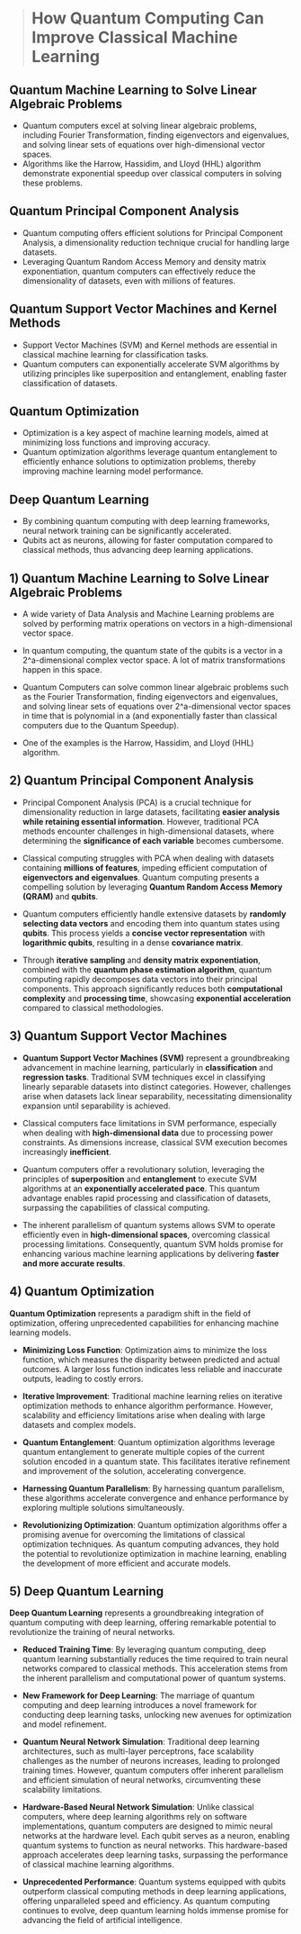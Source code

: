 > # How Quantum Computing Can Improve Classical Machine Learning

## Quantum Machine Learning to Solve Linear Algebraic Problems
- Quantum computers excel at solving linear algebraic problems, including Fourier Transformation, finding eigenvectors and eigenvalues, and solving linear sets of equations over high-dimensional vector spaces.
- Algorithms like the Harrow, Hassidim, and Lloyd (HHL) algorithm demonstrate exponential speedup over classical computers in solving these problems.

## Quantum Principal Component Analysis
- Quantum computing offers efficient solutions for Principal Component Analysis, a dimensionality reduction technique crucial for handling large datasets.
- Leveraging Quantum Random Access Memory and density matrix exponentiation, quantum computers can effectively reduce the dimensionality of datasets, even with millions of features.

## Quantum Support Vector Machines and Kernel Methods
- Support Vector Machines (SVM) and Kernel methods are essential in classical machine learning for classification tasks.
- Quantum computers can exponentially accelerate SVM algorithms by utilizing principles like superposition and entanglement, enabling faster classification of datasets.

## Quantum Optimization
- Optimization is a key aspect of machine learning models, aimed at minimizing loss functions and improving accuracy.
- Quantum optimization algorithms leverage quantum entanglement to efficiently enhance solutions to optimization problems, thereby improving machine learning model performance.

## Deep Quantum Learning
- By combining quantum computing with deep learning frameworks, neural network training can be significantly accelerated.
- Qubits act as neurons, allowing for faster computation compared to classical methods, thus advancing deep learning applications.




## 1) Quantum Machine Learning to Solve Linear Algebraic Problems

- A wide variety of Data Analysis and Machine Learning problems are solved by performing matrix operations on vectors in a high-dimensional vector space.


- In quantum computing, the quantum state of the qubits is a vector in a 2^a-dimensional complex vector space. A lot of matrix transformations happen in this space.


- Quantum Computers can solve common linear algebraic problems such as the Fourier Transformation, finding eigenvectors and eigenvalues, and solving linear sets of equations over 2^a-dimensional vector spaces in time that is polynomial in a (and exponentially faster than classical computers due to the Quantum Speedup).

- One of the examples is the Harrow, Hassidim, and Lloyd (HHL) algorithm.



## 2) Quantum Principal Component Analysis

- Principal Component Analysis (PCA) is a crucial technique for dimensionality reduction in large datasets, facilitating **easier analysis while 
  retaining essential information**. However, traditional PCA methods encounter challenges in high-dimensional datasets, where determining the 
  **significance of each variable** becomes cumbersome.


- Classical computing struggles with PCA when dealing with datasets containing **millions of features**, impeding efficient computation of 
  **eigenvectors and eigenvalues**. Quantum computing presents a compelling solution by leveraging **Quantum Random Access Memory (QRAM)** and 
  **qubits**.


- Quantum computers efficiently handle extensive datasets by **randomly selecting data vectors** and encoding them into quantum states using 
  **qubits**. This process yields a **concise vector representation** with **logarithmic qubits**, resulting in a dense **covariance matrix**.


- Through **iterative sampling** and **density matrix exponentiation**, combined with the **quantum phase estimation algorithm**, quantum 
  computing rapidly decomposes data vectors into their principal components. This approach significantly reduces both **computational 
  complexity** 
  and **processing time**, showcasing **exponential acceleration** compared to classical methodologies.





## 3) Quantum Support Vector Machines

- **Quantum Support Vector Machines (SVM)** represent a groundbreaking advancement in machine learning, particularly in **classification** and 
  **regression tasks**. Traditional SVM techniques excel in classifying linearly separable datasets into distinct categories. However, 
  challenges 
  arise when datasets lack linear separability, necessitating dimensionality expansion until separability is achieved.


- Classical computers face limitations in SVM performance, especially when dealing with **high-dimensional data** due to processing power 
  constraints. As dimensions increase, classical SVM execution becomes increasingly **inefficient**.


- Quantum computers offer a revolutionary solution, leveraging the principles of **superposition** and **entanglement** to execute SVM 
  algorithms at an **exponentially accelerated pace**. This quantum advantage enables rapid processing and classification of datasets, 
  surpassing 
  the capabilities of classical computing.


- The inherent parallelism of quantum systems allows SVM to operate efficiently even in **high-dimensional spaces**, overcoming classical 
  processing limitations. Consequently, quantum SVM holds promise for enhancing various machine learning applications by delivering **faster and 
  more accurate results**.




## 4) Quantum Optimization

**Quantum Optimization** represents a paradigm shift in the field of optimization, offering unprecedented capabilities for enhancing machine learning models. 


- **Minimizing Loss Function**: Optimization aims to minimize the loss function, which measures the disparity between predicted and actual outcomes. A larger loss function indicates less reliable and inaccurate outputs, leading to costly errors.


- **Iterative Improvement**: Traditional machine learning relies on iterative optimization methods to enhance algorithm performance. However, scalability and efficiency limitations arise when dealing with large datasets and complex models.


- **Quantum Entanglement**: Quantum optimization algorithms leverage quantum entanglement to generate multiple copies of the current solution encoded in a quantum state. This facilitates iterative refinement and improvement of the solution, accelerating convergence.


- **Harnessing Quantum Parallelism**: By harnessing quantum parallelism, these algorithms accelerate convergence and enhance performance by exploring multiple solutions simultaneously.


- **Revolutionizing Optimization**: Quantum optimization algorithms offer a promising avenue for overcoming the limitations of classical optimization techniques. As quantum computing advances, they hold the potential to revolutionize optimization in machine learning, enabling the development of more efficient and accurate models.






## 5) Deep Quantum Learning

**Deep Quantum Learning** represents a groundbreaking integration of quantum computing with deep learning, offering remarkable potential to 
  revolutionize the training of neural networks.

 
- **Reduced Training Time**: By leveraging quantum computing, deep quantum learning substantially reduces the time required to train neural 
  networks compared to classical methods. This acceleration stems from the inherent parallelism and computational power of quantum systems.


- **New Framework for Deep Learning**: The marriage of quantum computing and deep learning introduces a novel framework for conducting deep 
  learning tasks, unlocking new avenues for optimization and model refinement.


- **Quantum Neural Network Simulation**: Traditional deep learning architectures, such as multi-layer perceptrons, face scalability challenges 
   as the number of neurons increases, leading to prolonged training times. However, quantum computers offer inherent parallelism and efficient 
   simulation of neural networks, circumventing these scalability limitations.


- **Hardware-Based Neural Network Simulation**: Unlike classical computers, where deep learning algorithms rely on software implementations, 
  quantum computers are designed to mimic neural networks at the hardware level. Each qubit serves as a neuron, enabling quantum systems to 
  function as neural networks. This hardware-based approach accelerates deep learning tasks, surpassing the performance of classical machine 
  learning algorithms.


- **Unprecedented Performance**: Quantum systems equipped with qubits outperform classical computing methods in deep learning applications, 
  offering unparalleled speed and efficiency. As quantum computing continues to evolve, deep quantum learning holds immense promise for 
  advancing the field of artificial intelligence.

